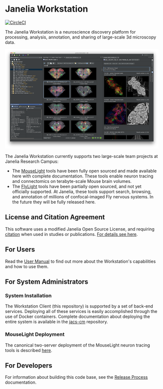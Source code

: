 # Janelia Workstation

[![CircleCI](https://circleci.com/gh/JaneliaSciComp/workstation.svg?style=svg)](https://circleci.com/gh/JaneliaSciComp/workstation)

The Janelia Workstation is a neuroscience discovery platform for processing, analysis, annotation, and sharing of large-scale 3d microscopy data.

![Workstation Screenshot](docs/screenshot.png)

The Janelia Workstation currently supports two large-scale team projects at Janelia Research Campus:
* The [MouseLight](https://www.janelia.org/project-team/mouselight) tools have been fully open sourced and made available here with complete documentation. These tools enable neuron tracing and connectomics on terabyte-scale Mouse brain volumes. 
* The [FlyLight](https://www.janelia.org/project-team/flylight) tools have been partially open sourced, and not yet officially supported. At Janelia, these tools support search, browsing, and annotation of millions of confocal-imaged Fly nervous systems. In the future they will be fully released here.

## License and Citation Agreement

This software uses a modified Janelia Open Source License, and requiring [citation](https://doi.org/10.25378/janelia.8182256.v1) when used in studies or publications. [For details see here](LICENSE.md).

## For Users

Read the [User Manual](docs/UserManual.md) to find out more about the Workstation's capabilities and how to use them.

## For System Administrators

### System Installation

The Workstation Client (this repository) is supported by a set of back-end services. Deploying all of these services is easily accomplished through the use of Docker containers. Complete documentation about deploying the entire system is available in the [jacs-cm](https://github.com/JaneliaSciComp/jacs-cm) repository.

### MouseLight Deployment

The canonical two-server deployment of the MouseLight neuron tracing tools is described [here](https://github.com/JaneliaSciComp/jacs-cm/blob/master/docs/MouseLightDeployment.md). 

## For Developers

For information about building this code base, see the [Release Process](docs/ReleaseProcess.md) documentation.


